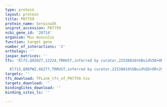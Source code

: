 ```yaml
---
type: protein
layout: protein
title: P07759
protein_name: Serpina3k
uniprot_accession: P07759
ncbi_gene_id: '20714'
organism: Mus musculus
function: target gene
number_of_interactions: '2'
orthologs: ''
jaspar_matrices: ''
tfs: 'Klf5,Q9Z0Z7,12224,TRRUST,inferred by curator,22538816%5Buid%5D+OR+29087512%5Buid%5D,Yes

  Klf15,Q9EPW2,66277,TRRUST,inferred by curator,22538816%5Buid%5D+OR+29087512%5Buid%5D,Yes'
targets: ''
tfs_download: TFLink_tfs_of_P07759.tsv
targets_download: ''
bindingSites_download: ''
binding_sites_ls: ''

---
```

